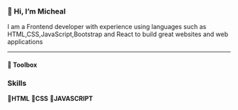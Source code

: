 <h3>👋 Hi, I’m Micheal</h3>

<p>I am a Frontend developer with experience using languages such as HTML,CSS,JavaScript,Bootstrap and React to build great websites and web applications</p>
<hr>
<h4>🧰 Toolbox</h4>

<h3>Skills</h3>
<b>🔹HTML</b>
<b>🔹CSS</b>
<b>🔹JAVASCRIPT</b>
<!---
mikeadesanya/mikeadesanya is a ✨ special ✨ repository because its `README.md` (this file) appears on your GitHub profile.
You can click the Preview link to take a look at your changes.
--->
